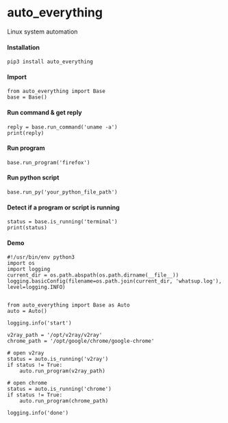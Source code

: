 # auto_everything
Linux system automation

#### Installation
`pip3 install auto_everything`

#### Import
```
from auto_everything import Base
base = Base()
```

#### Run command & get reply
```
reply = base.run_command('uname -a')
print(reply)
```

#### Run program
`base.run_program('firefox')`


#### Run python script
`base.run_py('your_python_file_path')`


#### Detect if a program or script is running
```
status = base.is_running('terminal')
print(status)
```

#### Demo
```
#!/usr/bin/env python3
import os
import logging
current_dir = os.path.abspath(os.path.dirname(__file__))
logging.basicConfig(filename=os.path.join(current_dir, 'whatsup.log'), level=logging.INFO)


from auto_everything import Base as Auto
auto = Auto()

logging.info('start')

v2ray_path = '/opt/v2ray/v2ray'
chrome_path = '/opt/google/chrome/google-chrome'

# open v2ray
status = auto.is_running('v2ray')
if status != True:
    auto.run_program(v2ray_path)

# open chrome
status = auto.is_running('chrome')
if status != True:
    auto.run_program(chrome_path)

logging.info('done')
```
